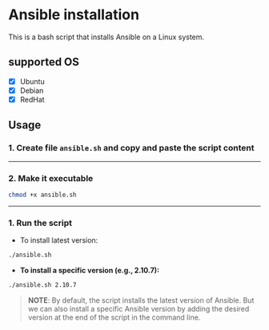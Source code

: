 # Ansible installation

This is a bash script that installs Ansible on a Linux system.

## supported OS

- [x] Ubuntu
- [x] Debian
- [x] RedHat

## Usage

### 1. Create file `ansible.sh` and copy and paste the script content

---

### 2. Make it executable

 ```bash
 chmod +x ansible.sh
 ```

---

### 1. Run the script

- To install latest version:

 ```bash
 ./ansible.sh
 ```

- **To install a specific version (e.g., 2.10.7):**

 ```bash
 ./ansible.sh 2.10.7
 ```

> **NOTE**: By default, the script installs the latest version of Ansible. But we can also install a specific Ansible version by adding the desired version at the end of the script in the command line.
